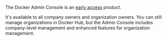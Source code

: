 ---
---


The Docker Admin Console is an [early access](/release-lifecycle#early-access-ea) product.

It's available to all company owners and organization owners. You can still manage organizations in Docker Hub, but the Admin Console includes company-level management and enhanced features for organization management.
